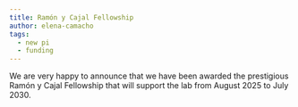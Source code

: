 ```yaml
---
title: Ramón y Cajal Fellowship
author: elena-camacho
tags:
  - new pi
  - funding
---
```


We are very happy to announce that we have been awarded the prestigious Ramón y Cajal Fellowship that will support the lab from August 2025 to July 2030.
